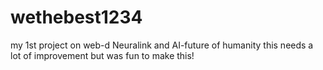 # wethebest1234
my 1st project on web-d 
Neuralink and AI-future of humanity
this needs a lot of improvement but was fun to make this! 

